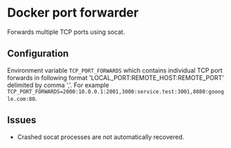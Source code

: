 # Docker port forwarder

Forwards multiple TCP ports using socat.

## Configuration

Environment variable `TCP_PORT_FORWARDS` which contains individual TCP port forwards in following format 'LOCAL_PORT:REMOTE_HOST:REMOTE_PORT' delimited by comma ','. For example `TCP_PORT_FORWARDS=2000:10.0.0.1:2001,3000:service.test:3001,8080:gooogle.com:80`.

## Issues

* Crashed socat processes are not automatically recovered.


